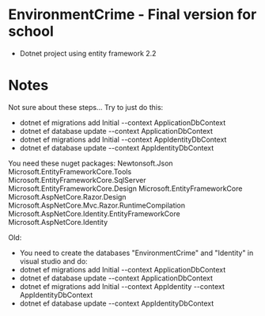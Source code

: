 # EnvironmentCrime - Final version for school

- Dotnet project using entity framework 2.2

# Notes

Not sure about these steps... Try to just do this:
- dotnet ef migrations add Initial --context ApplicationDbContext
- dotnet ef database update --context ApplicationDbContext
- dotnet ef migrations add Initial --context AppIdentityDbContext
- dotnet ef database update --context AppIdentityDbContext

You need these nuget packages:
Newtonsoft.Json
Microsoft.EntityFrameworkCore.Tools
Microsoft.EntityFrameworkCore.SqlServer
Microsoft.EntityFrameworkCore.Design
Microsoft.EntityFrameworkCore
Microsoft.AspNetCore.Razor.Design
Microsoft.AspNetCore.Mvc.Razor.RuntimeCompilation
Microsoft.AspNetCore.Identity.EntityFrameworkCore
Microsoft.AspNetCore.Identity

Old:
- You need to create the databases "EnvironmentCrime" and "Identity" in visual studio and do:
- dotnet ef migrations add Initial --context ApplicationDbContext
- dotnet ef database update --context ApplicationDbContext
- dotnet ef migrations add Initial --context AppIdentity --context AppIdentityDbContext
- dotnet ef database update --context AppIdentityDbContext
